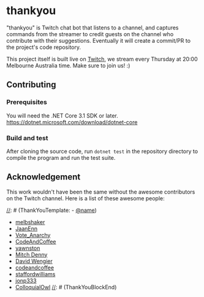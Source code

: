 # thankyou

"thankyou" is Twitch chat bot that listens to a channel, and captures commands from the streamer to credit guests on the channel who contribute with their suggestions. Eventually it will create a commit/PR to the project's code repository.

This project itself is built live on [Twitch](https://twitch.tv/emadashi), we stream every Thursday at 20:00 Melbourne Australia time. Make sure to join us! :)

## Contributing

### Prerequisites

You will need the .NET Core 3.1 SDK or later. https://dotnet.microsoft.com/download/dotnet-core

### Build and test

After cloning the source code, run `dotnet test` in the repository directory to compile the program and run the test suite.

## Acknowledgement

This work wouldn't have been the same without the awesome contributors on the Twitch channel. Here is a list of these awesome people:

[//]: # (ThankYouBlockStart)
[//]: # (ThankYouTemplate: - [@name](https://twitch.tv/@name))
 - [melbshaker](https://twitch.tv/melbshaker)
 - [JaanEnn](https://twitch.tv/jaanenn)
 - [Vote_Anarchy](https://twitch.tv/vote_anarchy)
 - [CodeAndCoffee](https://github.com/tkoster)
 - [yawnston](https://github.com/yawnston)
 - [Mitch Denny](https://github.com/mitchdenny)
 - [David Wengier](https://github.com/davidwengier)
 - [codeandcoffee](https://twitch.tv/codeandcoffee)
 - [staffordwilliams](https://twitch.tv/staffordwilliams)
 - [jonp333](https://twitch.tv/jonp333)
 - [ColloquialOwl](https://twitch.tv/ColloquialOwl)
[//]: # (ThankYouBlockEnd)
